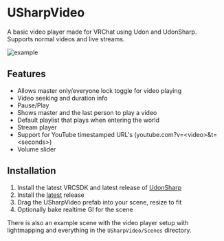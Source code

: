 # USharpVideo
A basic video player made for VRChat using Udon and UdonSharp. Supports normal videos and live streams.

![example](https://i.imgur.com/EZ3imc1.png)

## Features
- Allows master only/everyone lock toggle for video playing
- Video seeking and duration info
- Pause/Play
- Shows master and the last person to play a video
- Default playlist that plays when entering the world
- Stream player
- Support for YouTube timestamped URL's (youtube.com?v=\<video\>&t=\<seconds\>)
- Volume slider

## Installation
1. Install the latest VRCSDK and latest release of [UdonSharp](https://github.com/MerlinVR/UdonSharp/releases/latest)
2. Install the [latest](https://github.com/MerlinVR/USharpVideo/releases/latest) release
2. Drag the USharpVideo prefab into your scene, resize to fit
3. Optionally bake realtime GI for the scene

There is also an example scene with the video player setup with lightmapping and everything in the `USharpVideo/Scenes` directory.
